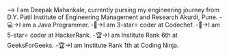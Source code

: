 --> I am Deepak Mahankale, currently pursing my engineering journey from D.Y. Patil Institute of Engineering Management and Research Akurdi, Pune.
-💻->I am a Java Programmer.
-🥇->I am 3-star⭐️ coder at Codechef.
-🥇->I am 5-star⭐️ coder at HackerRank.
-🏆->I am Institute Rank 6th at GeeksForGeeks.
-🏆->I am Institute Rank 1th at Coding Ninja.
